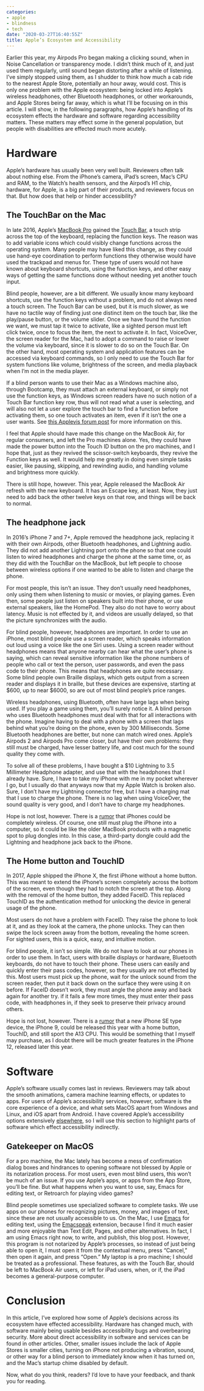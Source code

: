 ```yaml
---
categories:
- apple
- blindness
- tech
date: "2020-03-27T16:40:55Z"
title: Apple’s Ecosystem and Accessibility
---
```


Earlier this year, my Airpods Pro began making a clicking sound, when
in Noise Cancellation or transparency mode. I didn’t think much of it,
and just used them regularly, until sound began distorting after a
while of listening. I’ve simply stopped using them, as I shudder to
think how much a cab ride to the nearest Apple Store, potentially an
hour away, would cost. This is only one problem with the Apple
ecosystem: being locked into Apple’s wireless headphones, other
Bluetooth headphones, or other workarounds, and Apple Stores being far
away, which is what I’ll be focusing on in this article. I will show,
in the following paragraphs, how Apple’s handling of its ecosystem
effects the hardware and software regarding accessibility matters.
These matters may effect some in the general population, but people
with disabilities are effected much more acutely.


# Hardware

Apple’s hardware has usually been very well built. Reviewers often
talk about nothing else. From the iPhone’s camera, iPad’s screen,
Mac’s CPU and RAM, to the Watch’s health sensors, and the Airpod’s H1
chip, hardware, for Apple, is a big part of their products, and
reviewers focus on that. But how does that help or hinder accessibility?


## The TouchBar on the Mac

In late 2016, Apple’s [MacBook Pro](https://en.wikipedia.org/wiki/MacBook_Pro) gained the [Touch Bar](https://support.apple.com/guide/mac-help/touch-bar-mchlbfd5b039/mac), a touch strip
across the top of the keyboard, replacing the function keys. The
reason was to add variable icons which could visibly change functions
across the operating system. Many people may have liked this change,
as they could use hand-eye coordination to perform functions they
otherwise would have used the trackpad and menus for. These type of
users would not have known about keyboard shortcuts, using the
function keys, and other easy ways of getting the same functions done
without needing yet another touch input.

Blind people, however, are a bit different. We usually know many
keyboard shortcuts, use the function keys without a problem, and do
not always need a touch screen. The Touch Bar can be used, but it is
much slower, as we have no tactile way of finding just one distinct
item on the touch bar, like the play/pause button, or the volume
slider. Once we have found the function we want, we must tap it twice
to activate, like a sighted person must left click twice, once to
focus the item, the next to activate it. In fact, VoiceOver, the
screen reader for the Mac, had to adopt a command to raise or lower
the volume via keyboard, since it is slower to do so on the Touch Bar.
On the other hand, most operating system and application features can
be accessed via keyboard commands, so I only need to use the Touch Bar
for system functions like volume, brightness of the screen, and media
playback when I’m not in the media player.

If a blind person wants to use their Mac as a Windows machine also,
through Bootcamp, they must attach an external keyboard, or simply not
use the function keys, as Windows screen readers have no such notion
of a Touch Bar function key row, thus will not read what a user is
selecting, and will also not let a user explore the touch bar to find
a function before activating them, so one touch activates an item,
even if it isn’t the one a user wants. See [this Applevis forum post](https://www.applevis.com/forum/macbook-pro-touch-bar-windows-10)
for more information on this.

I feel that Apple should have made this change on the MacBook Air, for
regular consumers, and left the Pro machines alone. Yes, they could
have made the power button into the Touch ID button on the pro
machines, and I hope that, just as they revived the scissor-switch
keyboards, they revive the Function keys as well. It would help me
greatly in doing even simple tasks easier, like pausing, skipping, and
rewinding audio, and handling volume and brightness more quickly.

There is still hope, however. This year, Apple released the MacBook
Air refresh with the new keyboard. It has an Escape key, at least.
Now, they just need to add back the other twelve keys on that row, and
things will be back to normal.


## The headphone jack

In 2016’s iPhone 7 and 7+, Apple removed the headphone jack, replacing
it with their own Airpods, other Bluetooth headphones, and Lightning
audio. They did not add another Lightning port onto the phone so that
one could listen to wired headphones and charge the phone at the same
time, or, as they did with the TouchBar on the MacBook, but left
people to choose between wireless options if one wanted to be able to
listen and charge the phone.

For most people, this isn’t an issue. They don’t usually need
headphones, only using them when listening to music or movies, or
playing games. Even then, some people just listen on speakers built
into their phone, or use external speakers, like the HomePod. They
also do not have to worry about latency. Music is not effected by it,
and videos are usually delayed, so that the picture synchronizes with
the audio.

For blind people, however, headphones are important. In order to use
an iPhone, most blind people use a screen reader, which speaks
information out loud using a voice like the one Siri uses. Using a
screen reader without headphones means that anyone nearby can hear
what the user’s phone is saying, which can reveal sensitive
information like the phone numbers of people who call or text the
person, user passwords, and even the pass code to their phone. This
means that headphones are quite necessary. Some blind people own
Braille displays, which gets output from a screen reader and displays
it in braille, but these devices are expensive, starting at $600, up
to near $6000, so are out of most blind people’s price ranges.

Wireless headphones, using Bluetooth, often have large lags when being
used. If you play a game using them, you’ll surely notice it. A blind
person who uses Bluetooth headphones must deal with that for all
interactions with the phone. Imagine having to deal with a phone with
a screen that lags behind what you’re doing on the phone, even by 300
Milliseconds. Some Bluetooth headphones are better, but none can match
wired ones. Apple’s Airpods 2 and Airpods Pro come closer, but have
their own problems: they still must be charged, have lesser battery
life, and cost much for the sound quality they come with.

To solve all of these problems, I have bought a $10 Lightning to 3.5
Millimeter Headphone adapter, and use that with the headphones that I
already have. Sure, I have to take my iPhone with me in my pocket
wherever I go, but I usually do that anyways now that my Apple Watch
is broken also. Sure, I don’t have my Lightning connector free, but I
have a charging mat that I use to charge the phone. There is no lag
when using VoiceOver, the sound quality is very good, and I don’t have
to charge my headphones.

Hope is not lost, however. There is a [rumor](https://www.businessinsider.com/apple-iphone-13-rumor-wireless-no-lightning-charging-port-2019-12) that iPhones could be
completely wireless. Of course, one still must plug the iPhone into a
computer, so it could be like the older MacBook products with a
magnetic spot to plug dongles into. In this case, a third-party dongle
could add the Lightning and headphone jack back to the iPhone.


## The Home button and TouchID

In 2017, Apple shipped the iPhone X, the first iPhone without a home
button. This was meant to extend the iPhone’s screen completely across
the bottom of the screen, even though they had to notch the screen at
the top. Along with the removal of the home button, they added FaceID.
This replaced TouchID as the authentication method for unlocking the
device in general usage of the phone.

Most users do not have a problem with FaceID. They raise the phone to
look at it, and as they look at the camera, the phone unlocks. They
can then swipe the lock screen away from the bottom, revealing the
home screen. For sighted users, this is a quick, easy, and intuitive
motion.

For blind people, it isn’t so simple. We do not have to look at our
phones in order to use them. In fact, users with braille displays or
hardware, Bluetooth keyboards, do not have to touch their phone. These
users can easily and quickly enter their pass codes, however, so they
usually are not effected by this. Most users must pick up the phone,
wait for the unlock sound from the screen reader, then put it back
down on the surface they were using it on before. If FaceID doesn’t
work, they must angle the phone away and back again for another try.
if it fails a few more times, they must enter their pass code,
with headphones in, if they seek to preserve their privacy around
others.

Hope is not lost, however. There is a [rumor](https://www.imore.com/iphone-9) that a new iPhone SE type
device, the iPhone 9, could be released this year with a home button,
TouchID, and still sport the A13 CPU. This would be something that I
myself may purchase, as I doubt there will be much greater features in
the iPhone 12, released later this year.

# Software

Apple’s software usually comes last in reviews. Reviewers may talk
about the smooth animations, camera machine learning effects, or
updates to apps. For users of Apple’s accessibility services, however,
software is the core experience of a device, and what sets MacOS apart
from Windows and Linux, and iOS apart from Android. I have covered
Apple’s accessibility options extensively [elsewhere](https://geeksmodo.com/apples-accessibility-consistency/), so I will use
this section to highlight parts of software which effect accessibility
indirectly.


## Gatekeeper on MacOS

For a pro machine, the Mac lately has become a mess of confirmation
dialog boxes and hindrances to opening software not blessed by Apple or
its notarization process. For most users, even most blind users, this
won’t be much of an issue. If you use Apple’s apps, or apps from the
App Store, you’ll be fine. But what happens when you want to use, say,
Emacs for editing text, or Retroarch for playing video games?

Blind people sometimes use specialized software to complete tasks. We
use apps on our phones for recognizing pictures, money, and images of
text, since these are not usually accessible to us. On the Mac, I use
[Emacs](https://www.gnu.org/software/emacs/) for editing text, using the [Emacspeak](https://github.com/tvraman/emacspeak) extension, because I find
it much easier and more enjoyable than Text Edit, Pages, and other
alternatives. In fact, I am using Emacs right now, to write, and
publish, this blog post. However, this program is not notarized by
Apple’s processes, so instead of just being able to open it, I must
open it from the contextual menu, press “Cancel,” then open it again,
and press “Open.” My laptop is a pro machine; I should be treated as a
professional. These features, as with the Touch Bar, should be left to
MacBook Air users, or left for iPad users, when, or if, the iPad
becomes a general-purpose computer.

# Conclusion

In this article, I’ve explored how some of Apple’s decisions across
its ecosystem have effected accessibility. Hardware has changed much,
with software mainly being usable besides accessibility bugs and
overbearing security. More about direct accessibility in software and
services can be found in other articles. Other, smaller issues include
the lack of Apple Stores is smaller cities, turning on iPhone not
producing a vibration, sound, or other way for a blind person to
immediately know when it has turned on, and the Mac’s startup chime
disabled by default.

Now, what do you think, readers? I’d love to have your feedback, and
thank you for reading.
